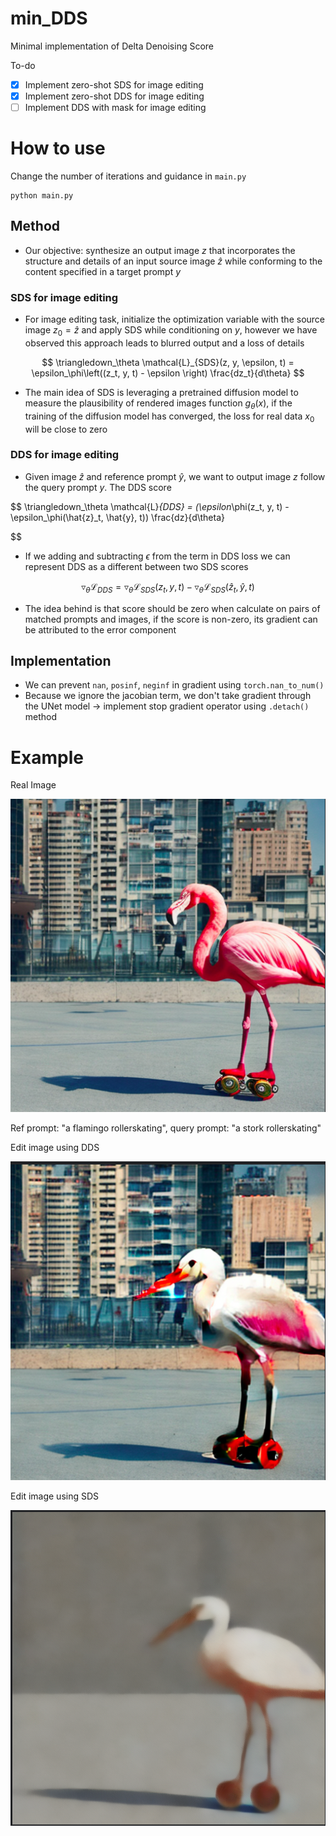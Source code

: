 # min_DDS
Minimal implementation of Delta Denoising Score 

To-do
- [x] Implement zero-shot SDS for image editing
- [x] Implement zero-shot DDS for image editing
- [ ] Implement DDS with mask for image editing

# How to use 
Change the number of iterations and guidance in `main.py`

```
python main.py
```
## Method

- Our objective: synthesize an output image $z$ that incorporates the structure and details of an input source image $\hat{z}$ while conforming to the content specified in a target prompt $y$
### SDS for image editing

- For image editing task,  initialize the optimization variable with the source image $z_0 = \hat{z}$ and apply SDS while conditioning on $y$, however we have observed this approach leads to blurred output and a loss of details

$$
\triangledown_\theta \mathcal{L}_{SDS}(z, y, \epsilon, t) = \epsilon_\phi\left((z_t, y, t) - \epsilon \right) \frac{dz_t}{d\theta}
$$

- The main idea of SDS is leveraging a pretrained diffusion model to measure the plausibility of rendered images function $g_\theta(x)$, if the training of the diffusion model has converged, the loss for real data $x_0$ will be close to zero

### DDS for image editing

- Given image $\hat{z}$ and reference prompt $\hat{y}$, we want to output image $z$ follow the query prompt $y$. The DDS score 

$$
\triangledown_\theta \mathcal{L}_{DDS} = (\epsilon_\phi(z_t, y, t) - \epsilon_\phi(\hat{z}_t, \hat{y}, t)) \frac{dz}{d\theta}

$$

- If we adding and subtracting $\epsilon$ from the term in DDS loss we can represent DDS as a different between two SDS scores

$$
\triangledown_\theta \mathcal{L}_{DDS} = \triangledown_\theta \mathcal{L}_{SDS} (z_t, y, t) - \triangledown_\theta \mathcal{L}_{SDS}(\hat{z}_t, \hat{y}, t)
$$

- The idea behind is that score should be zero when calculate on pairs of matched prompts and images, if the score is non-zero, its gradient can be attributed to the error component

## Implementation 

- We can prevent `nan`, `posinf`, `neginf` in gradient using `torch.nan_to_num()` 
- Because we ignore the jacobian term, we don't take gradient through the UNet model -> implement stop gradient operator using `.detach()` method

# Example

Real Image

![](./content/flamingo_1.png)

Ref prompt: "a flamingo rollerskating", query prompt: "a stork rollerskating"

Edit image using DDS

![](./content/optimized_image.png)


Edit image using SDS

![](./content/optimizer_sds_image.png)